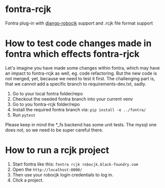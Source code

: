 # fontra-rcjk
Fontra plug-in with [django-robocjk](https://github.com/googlefonts/django-robo-cjk) support and .rcjk file format support


# How to test code changes made in fontra which effects fontra-rjck
Let's imagine you have made some changes within fontra, which may have an impact to fontra-rcjk as well, eg. code refactoring. But the new code is not merged, yet, because we need to test it first.
The challenging part is, that we cannot add a specific branch to requirements-dev.txt, sadly.

1. Go to your local fontra folder/repo
2. Checkout the needed fontra branch into your current venv
2. Go to you fontra-rcjk folder/repo
3. Install the required fontra branch via: `pip install -e ../fontra/`
4. Run `pytest`

Please keep in mind the *_fs backend has some unit tests. The mysql one does not, so we need to be super careful there.


# How to run a rcjk project

1. Start fontra like this: `fontra rcjk robocjk.black-foundry.com`
2. Open the `http://localhost:8000/`
3. Then use your robocjk login credentials to log in.
4. Click a project.
